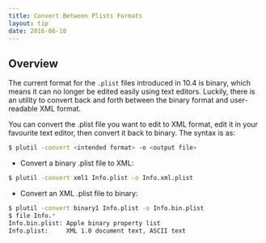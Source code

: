 ```yaml
---
title: Convert Between Plists Formats
layout: tip
date: 2016-06-10
---
```


## Overview

The current format for the ```.plist``` files introduced in 10.4 is binary, which means it can no longer be edited easily using text editors. Luckily, there is an utility to convert back and forth between the binary format and user-readable XML format.

You can convert the .plist file you want to edit to XML format, edit it in your favourite text editor, then convert it back to binary. The syntax is as:
```bash
$ plutil -convert <intended format> -o <output file>
```

* Convert a binary .plist file to XML:
```bash
$ plutil -convert xml1 Info.plist -o Info.xml.plist
```
* Convert an XML .plist file to binary:
```bash
$ plutil -convert binary1 Info.plist -o Info.bin.plist
$ file Info.*
Info.bin.plist: Apple binary property list
Info.plist:     XML 1.0 document text, ASCII text
```
